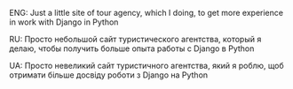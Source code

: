 ENG: Just a little site of tour agency, which I doing, to get more experience in work with Django in Python


RU: Просто небольшой сайт туристического агентства, который я делаю, чтобы получить больше опыта работы с Django в Python


UA: Просто невеликий сайт туристичного агентства, який я роблю, щоб отримати більше досвіду роботи з Django на Python
